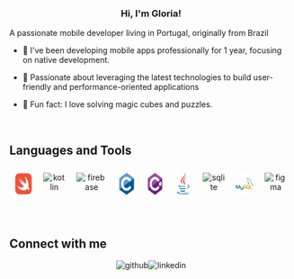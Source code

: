 <div align="center">
  <h3>Hi, I'm Gloria!</h3>
</div>
A passionate mobile developer living in Portugal, originally from Brazil

- 💼 I've been developing mobile apps professionally for 1 year, focusing on native development.

- 🌟 Passionate about leveraging the latest technologies to build user-friendly and performance-oriented applications

- 🧩 Fun fact: I love solving magic cubes and puzzles.

<br/>

## Languages and Tools

<div align="center">
  <p style="display: flex; justify-content: center;">
    <a href="https://developer.apple.com/swift/" target="_blank" rel="noreferrer" style="margin: 10px; text-decoration: none;">
      <img src="https://raw.githubusercontent.com/devicons/devicon/master/icons/swift/swift-original.svg" alt="swift" width="40" height="40"/>
    </a>
    <a href="https://kotlinlang.org" target="_blank" rel="noreferrer" style="margin: 10px; text-decoration: none;">
      <img src="https://www.vectorlogo.zone/logos/kotlinlang/kotlinlang-icon.svg" alt="kotlin" width="40" height="40"/>
    </a>
    <a href="https://firebase.google.com/" target="_blank" rel="noreferrer" style="margin: 10px; text-decoration: none;">
      <img src="https://www.vectorlogo.zone/logos/firebase/firebase-icon.svg" alt="firebase" width="40" height="40"/>
    </a>
    <a href="https://www.cprogramming.com/" target="_blank" rel="noreferrer" style="margin: 10px; text-decoration: none;">
      <img src="https://raw.githubusercontent.com/devicons/devicon/master/icons/c/c-original.svg" alt="c" width="40" height="40"/>
    </a>
    <a href="https://docs.microsoft.com/en-us/dotnet/csharp/" target="_blank" rel="noreferrer" style="margin: 10px; text-decoration: none;">
      <img src="https://raw.githubusercontent.com/devicons/devicon/master/icons/csharp/csharp-original.svg" alt="csharp" width="40" height="40"/>
    </a>
    <a href="https://www.java.com" target="_blank" rel="noreferrer" style="margin: 10px; text-decoration: none;">
      <img src="https://raw.githubusercontent.com/devicons/devicon/master/icons/java/java-original.svg" alt="java" width="40" height="40"/>
    </a>
    <a href="https://www.sqlite.org/" target="_blank" rel="noreferrer" style="margin: 10px; text-decoration: none;">
      <img src="https://www.vectorlogo.zone/logos/sqlite/sqlite-icon.svg" alt="sqlite" width="40" height="40"/>
    </a>
    <a href="https://www.mysql.com/" target="_blank" rel="noreferrer" style="margin: 10px; text-decoration: none;">
      <img src="https://raw.githubusercontent.com/devicons/devicon/master/icons/mysql/mysql-original-wordmark.svg" alt="mysql" width="40" height="40"/>
    </a>
    <a href="https://www.figma.com/" target="_blank" rel="noreferrer" style="margin: 10px; text-decoration: none;">
      <img src="https://www.vectorlogo.zone/logos/figma/figma-icon.svg" alt="figma" width="40" height="40"/>
    </a>
  </p>
</div>

<br/>

## Connect with me

<div align="center">
  <p style="display: flex; justify-content: center;">
    <a href="https://github.com/XIceQueenX" target="_blank" style="text-decoration: none;">
      <img src="https://img.shields.io/badge/github-%2324292e.svg?&style=for-the-badge&logo=github&logoColor=white" alt="github" style="margin-bottom: 5px;" />
    </a>
    <a href="https://linkedin.com/in/gloria-martinss" target="_blank" style="text-decoration: none;">
      <img src="https://img.shields.io/badge/linkedin-%231E77B5.svg?&style=for-the-badge&logo=linkedin&logoColor=white" alt="linkedin" style="margin-bottom: 5px;" />
    </a>
  </p>
</div>




